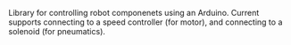Library for controlling robot componenets using an Arduino.
Current supports connecting to a speed controller (for motor),
and connecting to a solenoid (for pneumatics).
